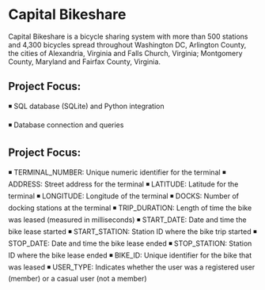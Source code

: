 # Capital Bikeshare
Capital Bikeshare is a bicycle sharing system with more than 500 stations and 4,300 bicycles spread throughout Washington DC, Arlington County, the cities of  Alexandria, Virginia and Falls Church, Virginia; Montgomery County, Maryland and Fairfax County, Virginia.
 
## Project Focus:
◾ SQL database (SQLite) and Python integration

◾ Database connection and queries 

## Project Focus:
◾ TERMINAL_NUMBER:  Unique numeric identifier for the terminal
◾ ADDRESS:  Street address for the terminal
◾ LATITUDE:  Latitude for the terminal
◾ LONGITUDE:  Longitude of the terminal
◾ DOCKS:  Number of docking stations at the terminal
◾ TRIP_DURATION:  Length of time the bike was leased (measured in milliseconds)
◾ START_DATE:  Date and time the bike lease started
◾ START_STATION:  Station ID where the bike trip started
◾ STOP_DATE:  Date and time the bike lease ended
◾ STOP_STATION:  Station ID where the bike lease ended
◾ BIKE_ID:  Unique identifier for the bike that was leased
◾ USER_TYPE:  Indicates whether the user was a registered user (member) or a casual user (not a member)
 

